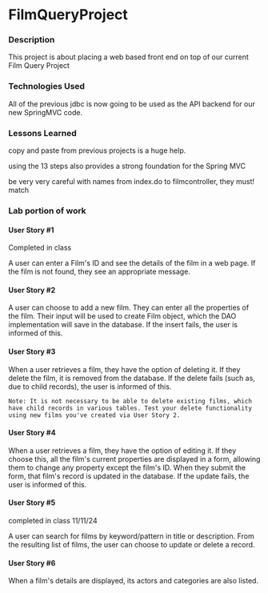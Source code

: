 # FilmQueryProject

### Description
This project is about placing a web based front end on top of our current Film Query Project

### Technologies Used
All of the previous jdbc is now going to be used as the API backend for our new SpringMVC code.  

### Lessons Learned
copy and paste from previous projects is a huge help.

using the 13 steps also provides a strong foundation for the Spring MVC

be very very careful with names from index.do to filmcontroller, they must! match


### Lab portion of work
#### User Story #1
Completed in class

A user can enter a Film's ID and see the details of the film in a web page. If the film is not found, they see an appropriate message.

#### User Story #2

A user can choose to add a new film. They can enter all the properties of the film. Their input will be used to create Film object, which the DAO implementation will save in the database. If the insert fails, the user is informed of this.

#### User Story #3
When a user retrieves a film, they have the option of deleting it. If they delete the film, it is removed from the database. If the delete fails (such as, due to child records), the user is informed of this.

	Note: It is not necessary to be able to delete existing films, which have child records in various tables. Test your delete functionality using new films you've created via User Story 2.

#### User Story #4
When a user retrieves a film, they have the option of editing it. If they choose this, all the film's current properties are displayed in a form, allowing them to change any property except the film's ID. When they submit the form, that film's record is updated in the database. If the update fails, the user is informed of this.


#### User Story #5
completed in class 11/11/24

A user can search for films by keyword/pattern in title or description. From the resulting list of films, the user can choose to update or delete a record.

#### User Story #6
When a film's details are displayed, its actors and categories are also listed.